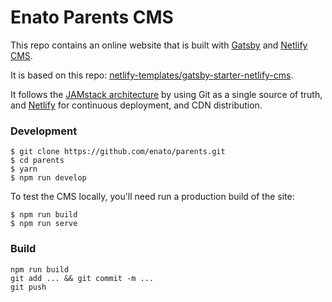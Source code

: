 # Enato Parents CMS

This repo contains an online website that is built with [Gatsby](https://www.gatsbyjs.org/) and [Netlify CMS](https://www.netlifycms.org).

It is based on this repo: [netlify-templates/gatsby-starter-netlify-cms](https://github.com/netlify-templates/gatsby-starter-netlify-cms).

It follows the [JAMstack architecture](https://jamstack.org) by using Git as a single source of truth, and [Netlify](https://www.netlify.com) for continuous deployment, and CDN distribution.

### Development
```
$ git clone https://github.com/enato/parents.git
$ cd parents
$ yarn
$ npm run develop
```

To test the CMS locally, you'll need run a production build of the site:
```
$ npm run build
$ npm run serve
```

### Build
```
npm run build
git add ... && git commit -m ...
git push
```
